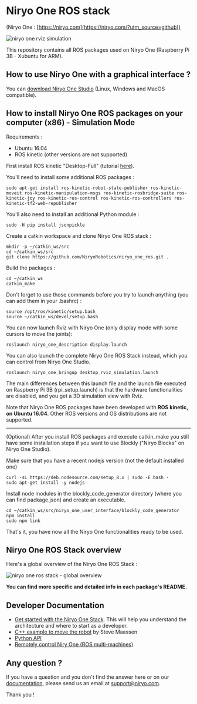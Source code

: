 # Niryo One ROS stack

(Niryo One : [https://niryo.com](https://niryo.com/?utm_source=github))

![niryo one rviz simulation](https://niryo.com/wp-content/uploads/2018/08/ros_rviz_niryo_one_colors.png)

This repository contains all ROS packages used on Niryo One (Raspberry Pi 3B - Xubuntu for ARM).

## How to use Niryo One with a graphical interface ?

You can [download Niryo One Studio](https://niryo.com/download/?utm_source=github) (Linux, Windows and MacOS compatible).

## How to install Niryo One ROS packages on your computer (x86) - Simulation Mode

Requirements :
* Ubuntu 16.04
* ROS kinetic  (other versions are not supported)

First install ROS kinetic "Desktop-Full" (tutorial [here](http://wiki.ros.org/kinetic/Installation/Ubuntu)).

You'll need to install some additional ROS packages :
```
sudo apt-get install ros-kinetic-robot-state-publisher ros-kinetic-moveit ros-kinetic-manipulation-msgs ros-kinetic-rosbridge-suite ros-kinetic-joy ros-kinetic-ros-control ros-kinetic-ros-controllers ros-kinetic-tf2-web-republisher
```
You'll also need to install an additional Python module :
```
sudo -H pip install jsonpickle
```
Create a catkin workspace and clone Niryo One ROS stack :
```
mkdir -p ~/catkin_ws/src
cd ~/catkin_ws/src
git clone https://github.com/NiryoRobotics/niryo_one_ros.git .
```
Build the packages :
```
cd ~/catkin_ws
catkin_make
```
Don't forget to use those commands before you try to launch anything (you can add them in your .bashrc) :
```
source /opt/ros/kinetic/setup.bash
source ~/catkin_ws/devel/setup.bash
```
You can now launch Rviz with Niryo One (only display mode with some cursors to move the joints):
```
roslaunch niryo_one_description display.launch
```

You can also launch the complete Niryo One ROS Stack instead, which you can control from Niryo One Studio.
```
roslaunch niryo_one_bringup desktop_rviz_simulation.launch
```

The main differences between this launch file and the launch file executed on Raspberry Pi 3B (rpi\_setup.launch) is that the hardware functionalities are disabled, and you get a 3D simulation view with Rviz.

Note that Niryo One ROS packages have been developed with **ROS kinetic, on Ubuntu 16.04**. Other ROS versions and OS distributions are not supported.

---

(Optional) After you install ROS packages and execute catkin_make you still have some installation steps if you want to use Blockly ("Niryo Blocks" on Niryo One Studio).

Make sure that you have a recent nodejs version (not the default installed one)
```
curl -sL https://deb.nodesource.com/setup_8.x | sudo -E bash -
sudo apt-get install -y nodejs
```

Install node modules in the blockly_code_generator directory (where you can find package.json) and create an executable.
```
cd ~/catkin_ws/src/niryo_one_user_interface/blockly_code_generator
npm install
sudo npm link
```

That's it, you have now all the Niryo One functionalities ready to be used.

## Niryo One ROS Stack overview

Here's a global overview of the Niryo One ROS Stack :

![niryo one ros stack - global overview](https://niryo.com/wp-content/uploads/2017/12/niryo_one_ros.png)

**You can find more specific and detailed info in each package's README.**

## Developer Documentation

* [Get started with the Niryo One Stack](https://niryo.com/docs/niryo-one/developer-tutorials/get-started-with-the-niryo-one-ros-stack/). This will help you understand the architecture and where to start as a developer.
* [C++ example to move the robot](https://github.com/smaassen/niryo_one_tester) by Steve Maassen
* [Python API](https://github.com/NiryoRobotics/niryo_one_ros/tree/master/niryo_one_python_api)
* [Remotely control Niry One (ROS multi-machines)](https://niryo.com/docs/niryo-one/developer-tutorials/remotely-control-niryo-one-ros-multi-machines/)

## Any question ?

If you have a question and you don't find the answer here or on our [documentation](https://niryo.com/docs/niryo-one/), please send us an email at support@niryo.com.

Thank you !
